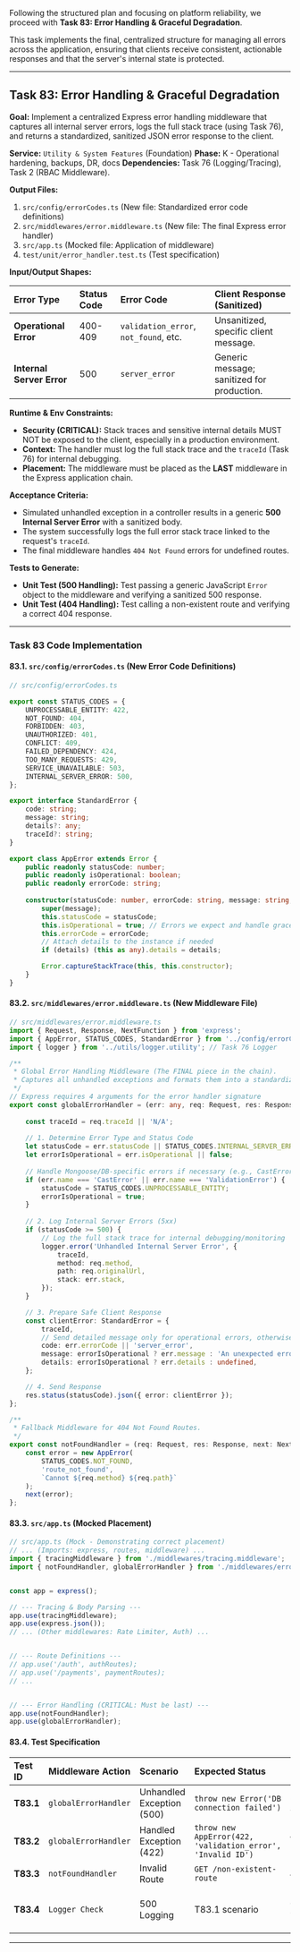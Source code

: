 Following the structured plan and focusing on platform reliability, we proceed with **Task 83: Error Handling & Graceful Degradation**.

This task implements the final, centralized structure for managing all errors across the application, ensuring that clients receive consistent, actionable responses and that the server's internal state is protected.

***

## **Task 83: Error Handling & Graceful Degradation**

**Goal:** Implement a centralized Express error handling middleware that captures all internal server errors, logs the full stack trace (using Task 76), and returns a standardized, sanitized JSON error response to the client.

**Service:** `Utility & System Features` (Foundation)
**Phase:** K - Operational hardening, backups, DR, docs
**Dependencies:** Task 76 (Logging/Tracing), Task 2 (RBAC Middleware).

**Output Files:**
1.  `src/config/errorCodes.ts` (New file: Standardized error code definitions)
2.  `src/middlewares/error.middleware.ts` (New file: The final Express error handler)
3.  `src/app.ts` (Mocked file: Application of middleware)
4.  `test/unit/error_handler.test.ts` (Test specification)

**Input/Output Shapes:**

| Error Type | Status Code | Error Code | Client Response (Sanitized) |
| :--- | :--- | :--- | :--- |
| **Operational Error** | 400-409 | `validation_error`, `not_found`, etc. | Unsanitized, specific client message. |
| **Internal Server Error** | 500 | `server_error` | Generic message; sanitized for production. |

**Runtime & Env Constraints:**
*   **Security (CRITICAL):** Stack traces and sensitive internal details MUST NOT be exposed to the client, especially in a production environment.
*   **Context:** The handler must log the full stack trace and the `traceId` (Task 76) for internal debugging.
*   **Placement:** The middleware must be placed as the **LAST** middleware in the Express application chain.

**Acceptance Criteria:**
*   Simulated unhandled exception in a controller results in a generic **500 Internal Server Error** with a sanitized body.
*   The system successfully logs the full error stack trace linked to the request's `traceId`.
*   The final middleware handles `404 Not Found` errors for undefined routes.

**Tests to Generate:**
*   **Unit Test (500 Handling):** Test passing a generic JavaScript `Error` object to the middleware and verifying a sanitized 500 response.
*   **Unit Test (404 Handling):** Test calling a non-existent route and verifying a correct 404 response.

***

### **Task 83 Code Implementation**

#### **83.1. `src/config/errorCodes.ts` (New Error Code Definitions)**

```typescript
// src/config/errorCodes.ts

export const STATUS_CODES = {
    UNPROCESSABLE_ENTITY: 422,
    NOT_FOUND: 404,
    FORBIDDEN: 403,
    UNAUTHORIZED: 401,
    CONFLICT: 409,
    FAILED_DEPENDENCY: 424,
    TOO_MANY_REQUESTS: 429,
    SERVICE_UNAVAILABLE: 503,
    INTERNAL_SERVER_ERROR: 500,
};

export interface StandardError {
    code: string;
    message: string;
    details?: any;
    traceId?: string;
}

export class AppError extends Error {
    public readonly statusCode: number;
    public readonly isOperational: boolean;
    public readonly errorCode: string;
    
    constructor(statusCode: number, errorCode: string, message: string, details?: any) {
        super(message);
        this.statusCode = statusCode;
        this.isOperational = true; // Errors we expect and handle gracefully
        this.errorCode = errorCode;
        // Attach details to the instance if needed
        if (details) (this as any).details = details;

        Error.captureStackTrace(this, this.constructor);
    }
}
```

#### **83.2. `src/middlewares/error.middleware.ts` (New Middleware File)**

```typescript
// src/middlewares/error.middleware.ts
import { Request, Response, NextFunction } from 'express';
import { AppError, STATUS_CODES, StandardError } from '../config/errorCodes';
import { logger } from '../utils/logger.utility'; // Task 76 Logger

/**
 * Global Error Handling Middleware (The FINAL piece in the chain).
 * Captures all unhandled exceptions and formats them into a standardized, safe response.
 */
// Express requires 4 arguments for the error handler signature
export const globalErrorHandler = (err: any, req: Request, res: Response, next: NextFunction) => {
    
    const traceId = req.traceId || 'N/A';
    
    // 1. Determine Error Type and Status Code
    let statusCode = err.statusCode || STATUS_CODES.INTERNAL_SERVER_ERROR;
    let errorIsOperational = err.isOperational || false;
    
    // Handle Mongoose/DB-specific errors if necessary (e.g., CastError, ValidationError)
    if (err.name === 'CastError' || err.name === 'ValidationError') {
        statusCode = STATUS_CODES.UNPROCESSABLE_ENTITY;
        errorIsOperational = true;
    }
    
    // 2. Log Internal Server Errors (5xx)
    if (statusCode >= 500) {
        // Log the full stack trace for internal debugging/monitoring
        logger.error('Unhandled Internal Server Error', { 
            traceId, 
            method: req.method, 
            path: req.originalUrl, 
            stack: err.stack,
        });
    }

    // 3. Prepare Safe Client Response
    const clientError: StandardError = {
        traceId,
        // Send detailed message only for operational errors, otherwise sanitize
        code: err.errorCode || 'server_error',
        message: errorIsOperational ? err.message : 'An unexpected error occurred. Our team has been notified.',
        details: errorIsOperational ? err.details : undefined,
    };

    // 4. Send Response
    res.status(statusCode).json({ error: clientError });
};

/**
 * Fallback Middleware for 404 Not Found Routes.
 */
export const notFoundHandler = (req: Request, res: Response, next: NextFunction) => {
    const error = new AppError(
        STATUS_CODES.NOT_FOUND, 
        'route_not_found', 
        `Cannot ${req.method} ${req.path}`
    );
    next(error);
};
```

#### **83.3. `src/app.ts` (Mocked Placement)**

```typescript
// src/app.ts (Mock - Demonstrating correct placement)
// ... (Imports: express, routes, middleware) ...
import { tracingMiddleware } from './middlewares/tracing.middleware';
import { notFoundHandler, globalErrorHandler } from './middlewares/error.middleware';


const app = express();

// --- Tracing & Body Parsing ---
app.use(tracingMiddleware);
app.use(express.json()); 
// ... (Other middlewares: Rate Limiter, Auth) ...


// --- Route Definitions ---
// app.use('/auth', authRoutes);
// app.use('/payments', paymentRoutes);
// ...


// --- Error Handling (CRITICAL: Must be last) ---
app.use(notFoundHandler); 
app.use(globalErrorHandler); 
```

#### **83.4. Test Specification**

| Test ID | Middleware Action | Scenario | Expected Status | Expected Body Check |
| :--- | :--- | :--- | :--- | :--- |
| **T83.1** | `globalErrorHandler` | Unhandled Exception (500) | `throw new Error('DB connection failed')` | **500 Internal Server Error** | `code: 'server_error'`, `message` is generic. |
| **T83.2** | `globalErrorHandler` | Handled Exception (422) | `throw new AppError(422, 'validation_error', 'Invalid ID')` | **422 Unprocessable** | `code: 'validation_error'`, original `message` preserved. |
| **T83.3** | `notFoundHandler` | Invalid Route | `GET /non-existent-route` | **404 Not Found** | `code: 'route_not_found'`. |
| **T83.4** | `Logger Check` | 500 Logging | T83.1 scenario | `logger.error` called with `traceId` and full `stack`. |

---